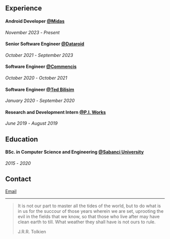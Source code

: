 ## Experience

#### Android Developer [@Midas](https://www.getmidas.com/)
_November 2023_ - _Present_

#### Senior Software Engineer [@Dataroid](https://www.dataroid.com/)
_October 2021_ - _September 2023_

#### Software Engineer [@Commencis](https://www.commencis.com/)
_October 2020_ - _October 2021_

#### Software Engineer [@Ted Bilisim](https://tedbilisim.com.tr/)
_January 2020_ - _September 2020_

#### Research and Development Intern [@P.I. Works](http://piworks.net/)
_June 2019_ - _August 2019_

## Education

#### BSc. in Computer Science and Engineering [@Sabanci University](https://sabanciuniv.edu/)
_2015_ - _2020_

## Contact

[Email](mailto:realbarisbasturk@gmail.com)

---

> It is not our part to master all the tides of the world, but to do what is in us for the succour of those years wherein we are set, uprooting the evil in the fields that we know, so that those who live after may have clean earth to till. What weather they shall have is not ours to rule.
> 
> J.R.R. Tolkien

